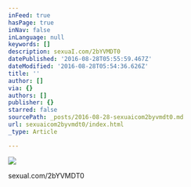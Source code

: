 ```yaml
---
inFeed: true
hasPage: true
inNav: false
inLanguage: null
keywords: []
description: sexuaI.com/2bYVMDT0
datePublished: '2016-08-28T05:55:59.467Z'
dateModified: '2016-08-28T05:54:36.626Z'
title: ''
author: []
via: {}
authors: []
publisher: {}
starred: false
sourcePath: _posts/2016-08-28-sexuaicom2byvmdt0.md
url: sexuaicom2byvmdt0/index.html
_type: Article

---
```

![](https://the-grid-user-content.s3-us-west-2.amazonaws.com/f826eb12-bdfa-45ee-b5cd-7dfbd7f931e0.jpg)

sexuaI.com/2bYVMDT0